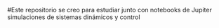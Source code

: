 #Este repositorio se creo para estudiar junto con notebooks de Jupiter simulaciones de sistemas dinámicos y control 

